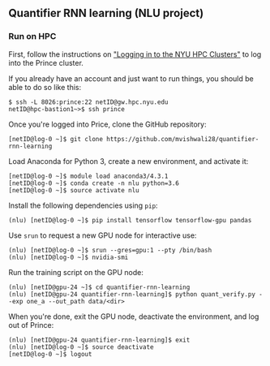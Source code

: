 ## Quantifier RNN learning (NLU project)

### Run on HPC

First, follow the instructions on ["Logging in to the NYU HPC Clusters"](https://wikis.nyu.edu/display/NYUHPC/Logging+in+to+the+NYU+HPC+Clusters) to log into the Prince cluster.

If you already have an account and just want to run things, you should be able to do so like this:

```
$ ssh -L 8026:prince:22 netID@gw.hpc.nyu.edu
netID@hpc-bastion1~>$ ssh prince
```

Once you're logged into Price, clone the GitHub repository:

```
[netID@log-0 ~]$ git clone https://github.com/mvishwali28/quantifier-rnn-learning
```

Load Anaconda for Python 3, create a new environment, and activate it:

```
[netID@log-0 ~]$ module load anaconda3/4.3.1
[netID@log-0 ~]$ conda create -n nlu python=3.6
[netID@log-0 ~]$ source activate nlu
```

Install the following dependencies using `pip`:

```
(nlu) [netID@log-0 ~]$ pip install tensorflow tensorflow-gpu pandas
```

Use `srun` to request a new GPU node for interactive use:

```
(nlu) [netID@log-0 ~]$ srun --gres=gpu:1 --pty /bin/bash
(nlu) [netID@log-0 ~]$ nvidia-smi
```

Run the training script on the GPU node:

```
(nlu) [netID@gpu-24 ~]$ cd quantifier-rnn-learning
(nlu) [netID@gpu-24 quantifier-rnn-learning]$ python quant_verify.py --exp one_a --out_path data/<dir>
```

When you're done, exit the GPU node, deactivate the environment, and log out of Prince:

```
(nlu) [netID@gpu-24 quantifier-rnn-learning]$ exit
(nlu) [netID@log-0 ~]$ source deactivate
[netID@log-0 ~]$ logout
```
